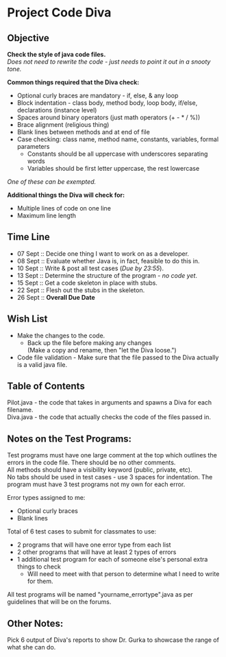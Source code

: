 # Project Code Diva

## Objective
**Check the style of java code files.**  
_Does not need to rewrite the code - just needs to point it out in a snooty tone._

**Common things required that the Diva check:**
* Optional curly braces are mandatory - if, else, & any loop
* Block indentation - class body, method body, loop body, if/else, declarations (instance level)
* Spaces around binary operators (just math operators (+ - * / %))
* Brace alignment (religious thing)
* Blank lines between methods and at end of file
* Case checking: class name, method name, constants, variables, formal parameters
	* Constants should be all uppercase with underscores separating words
	* Variables should be first letter uppercase, the rest lowercase  

_One of these can be exempted._

**Additional things the Diva will check for:**
* Multiple lines of code on one line
* Maximum line length

## Time Line
* 07 Sept :: Decide one thing I want to work on as a developer.
* 08 Sept :: Evaluate whether Java is, in fact, feasible to do this in.
* 10 Sept :: Write & post all test cases (_Due by 23:55_).
* 13 Sept :: Determine the structure of the program - _no code yet_.
* 15 Sept :: Get a code skeleton in place with stubs.
* 22 Sept :: Flesh out the stubs in the skeleton.  
* 26 Sept :: **Overall Due Date**

## Wish List
* Make the changes to the code.
    * Back up the file before making any changes  
    (Make a copy and rename, then "let the Diva loose.")
* Code file validation - Make sure that the file passed to the Diva actually is a valid java file.

## Table of Contents
Pilot.java - the code that takes in arguments and spawns a Diva for each filename.  
Diva.java  - the code that actually checks the code of the files passed in.

## Notes on the Test Programs:
Test programs must have one large comment at the top which outlines the errors in the
code file. There should be no other comments.  
All methods should have a visibility keyword (public, private, etc).  
No tabs should be used in test cases - use 3 spaces for indentation.
The program must have 3 test programs not my own for each error.    

Error types assigned to me:
* Optional curly braces
* Blank lines

Total of 6 test cases to submit for classmates to use:
* 2 programs that will have one error type from each list  
* 2 other programs that will have at least 2 types of errors  
* 1 additional test program for each of someone else's personal extra things to check
    * Will need to meet with that person to determine what I need to write for them.

All test programs will be named "yourname_errortype".java as per guidelines that will be on the forums.

## Other Notes:
Pick 6 output of Diva's reports to show Dr. Gurka to showcase the range of what she can do.

